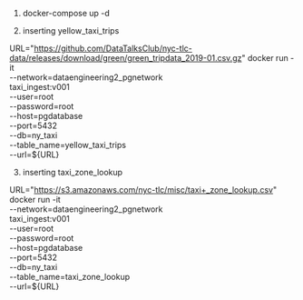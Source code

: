 1. docker-compose up -d


2. inserting yellow_taxi_trips 

URL="https://github.com/DataTalksClub/nyc-tlc-data/releases/download/green/green_tripdata_2019-01.csv.gz"
docker run -it \
  --network=dataengineering2_pgnetwork \
  taxi_ingest:v001 \
    --user=root \
    --password=root \
    --host=pgdatabase \
    --port=5432 \
    --db=ny_taxi \
    --table_name=yellow_taxi_trips \
    --url=${URL}
	
3. inserting taxi_zone_lookup

URL="https://s3.amazonaws.com/nyc-tlc/misc/taxi+_zone_lookup.csv"
docker run -it \
  --network=dataengineering2_pgnetwork \
  taxi_ingest:v001 \
    --user=root \
    --password=root \
    --host=pgdatabase \
    --port=5432 \
    --db=ny_taxi \
    --table_name=taxi_zone_lookup \
    --url=${URL}